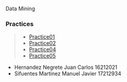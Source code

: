  Data Mining

### Practices
> * [Practice01](https://github.com/JuanCarlos-Negrete/Data-Mining/tree/Unit_3/Unit_3/Practices/Practice01)
> * [Practice02](https://github.com/JuanCarlos-Negrete/Data-Mining/tree/Unit_3/Unit_3/Practices/Practice02)
> * [Practice04](https://github.com/JuanCarlos-Negrete/Data-Mining/tree/Unit_3/Unit_3/Practices/Practice04)
> * [Practice05](https://github.com/JuanCarlos-Negrete/Data-Mining/tree/Unit_3/Unit_3/Practices/Practice05)

- Hernandez Negrete Juan Carlos 16212021
- Sifuentes Martinez Manuel Javier 17212934
